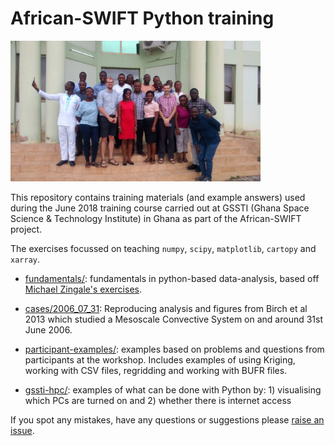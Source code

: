 # African-SWIFT Python training

<img src="photos/participants.jpeg" width=400 />

This repository contains training materials (and example answers) used during
the June 2018 training course carried out at GSSTI (Ghana Space Science
& Technology Institute) in Ghana as part of the African-SWIFT project.

The exercises focussed on teaching `numpy`, `scipy`, `matplotlib`, `cartopy`
and `xarray`.

- [fundamentals/](fundamentals/): fundamentals in python-based data-analysis,
  based off [Michael Zingale's
  exercises](http://bender.astro.sunysb.edu/classes/python-science/).

- [cases/2006_07_31](cases/2006_07_31): Reproducing analysis and figures from
  Birch et al 2013 which studied a Mesoscale Convective System on and around
  31st June 2006.

- [participant-examples/](participant-examples/): examples based on problems
  and questions from participants at the workshop. Includes examples of using
  Kriging, working with CSV files, regridding and working with BUFR files.

- [gssti-hpc/](gstti-hpc): examples of what can be done with Python by: 1)
  visualising which PCs are turned on and 2) whether there is internet access

If you spot any mistakes, have any questions or suggestions please [raise an
issue](https://github.com/leifdenby/swift-python-training-2018/issues/new).
